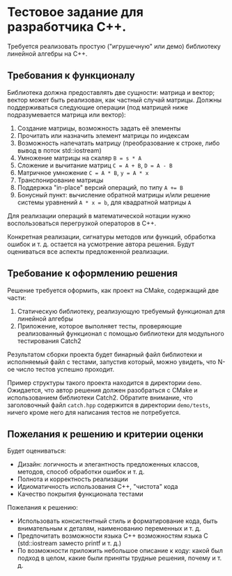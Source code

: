 # Тестовое задание для разработчика C++.

Требуется реализовать простую ("игрушечную" или демо) библиотеку линейной алгебры на C++.

## Требования к функционалу

Библиотека должна предоставлять две сущности: матрица и вектор; вектор может быть реализован, как частный случай матрицы.
Должны поддерживаться следующие операции (под матрицей ниже подразумевается матрица или вектор):

1. Создание матрицы, возможность задать её элементы
2. Прочитать или назначить элемент матрицы по индексам
3. Возможность напечатать матрицу (преобразование к строке, либо вывод в поток std::iostream)
4. Умножение матрицы на скаляр `B = s * A`
5. Сложение и вычитание матриц `C = A + B`, `D = A - B`
6. Матричное умножение `C = A * B`, `y = A * x`
7. Транспонирование матрицы
8. Поддержка "in-place" версий операций, по типу `A += B`
9. Бонусный пункт: вычисление обратной матрицы и/или решение системы уравнений `A * x = b`, для квадратной матрицы `A`

Для реализации операций в математической нотации нужно воспользоваться перегрузкой операторов в C++.

Конкретная реализации, сигнатуры методов или функций, обработка ошибок и т. д. остается на усмотрение автора решения.
Будут оцениваться все аспекты предложенной реализации.

## Требование к оформлению решения

Решение требуется оформить, как проект на CMake, содержащий две части:

1. Статическую библиотеку, реализующую требуемый функционал для линейной алгебры
2. Приложение, которое выполняет тесты, проверяющие реализованный функционал с помощью библиотеки для модульного тестирования Catch2

Результатом сборки проекта будет бинарный файл библиотеки и исполняемый файл с тестами, запустив который, можно увидеть, что N-ое число тестов успешно проходит.

Пример структуры такого проекта находится в директории `demo`.
Ожидается, что автор решения должен разобраться с CMake и использованием библиотеки Catch2.
Обратите внимание, что заголовочный файл `catch.hpp` содержится в директории `demo/tests`, ничего кроме него для написания тестов не потребуется.

## Пожелания к решению и критерии оценки

Будет оцениваться:

- Дизайн: логичность и элегантность предложенных классов, методов, способ обработки ошибок и т. д.
- Полнота и корректность реализации
- Идиоматичность использования C++, "чистота" кода
- Качество покрытия функционала тестами

Пожелания к решению:

- Использовать консистентный стиль и форматирование кода, быть внимательным к деталям, наименованию переменных и т. д.
- Предпочитать возможности языка C++ возможностям языка C (std::iostream заместо printf и т. д.)
- По возможности приложить небольшое описание к коду: какой был подход в целом, какие были приняты трудные решения, почему и т. д.
